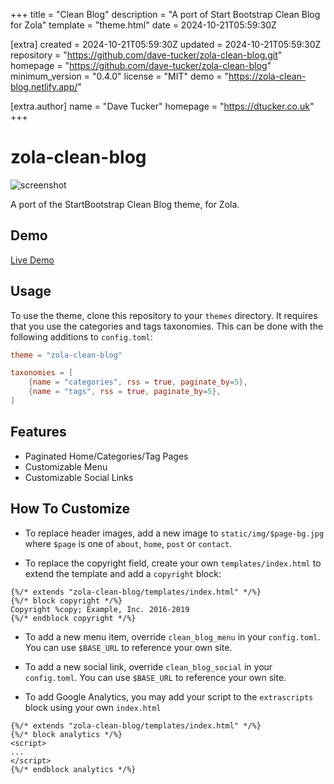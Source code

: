 
+++
title = "Clean Blog"
description = "A port of Start Bootstrap Clean Blog for Zola"
template = "theme.html"
date = 2024-10-21T05:59:30Z

[extra]
created = 2024-10-21T05:59:30Z
updated = 2024-10-21T05:59:30Z
repository = "https://github.com/dave-tucker/zola-clean-blog.git"
homepage = "https://github.com/dave-tucker/zola-clean-blog"
minimum_version = "0.4.0"
license = "MIT"
demo = "https://zola-clean-blog.netlify.app/"

[extra.author]
name = "Dave Tucker"
homepage = "https://dtucker.co.uk"
+++        

zola-clean-blog
===============

![screenshot](screenshot.png)

A port of the StartBootstrap Clean Blog theme, for Zola.

## Demo

[Live Demo](https://zola-clean-blog.netlify.com)

## Usage

To use the theme, clone this repository to your `themes` directory.
It requires that you use the categories and tags taxonomies.
This can be done with the following additions to `config.toml`:
```toml
theme = "zola-clean-blog"

taxonomies = [
    {name = "categories", rss = true, paginate_by=5},
    {name = "tags", rss = true, paginate_by=5},
]
```

## Features

- Paginated Home/Categories/Tag Pages
- Customizable Menu
- Customizable Social Links

## How To Customize

- To replace header images, add a new image to `static/img/$page-bg.jpg` where `$page` is one of `about`, `home`, `post` or `contact`.

- To replace the copyright field, create your own `templates/index.html` to extend the template and add a `copyright` block:
```
{%/* extends "zola-clean-blog/templates/index.html" */%}
{%/* block copyright */%}
Copyright %copy; Example, Inc. 2016-2019
{%/* endblock copyright */%}
```

- To add a new menu item, override `clean_blog_menu` in your `config.toml`. You can use `$BASE_URL` to reference your own site.

- To add a new social link, override `clean_blog_social` in your `config.toml`. You can use `$BASE_URL` to reference your own site.

- To add Google Analytics, you may add your script to the `extrascripts` block using your own `index.html`
```
{%/* extends "zola-clean-blog/templates/index.html" */%}
{%/* block analytics */%}
<script>
...
</script>
{%/* endblock analytics */%}
```

        